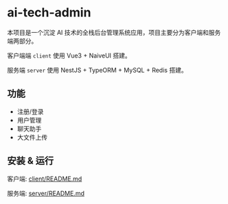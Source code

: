 # ai-tech-admin

本项目是一个沉淀 AI 技术的全栈后台管理系统应用，项目主要分为客户端和服务端两部分。

客户端端 `client` 使用 Vue3 + NaiveUI 搭建。

服务端 `server` 使用 NestJS + TypeORM + MySQL + Redis 搭建。

## 功能

- 注册/登录
- 用户管理
- 聊天助手
- 大文件上传

## 安装 & 运行

客户端: [client/README.md](./client/README.md)

服务端: [server/README.md](./server/README.md)
